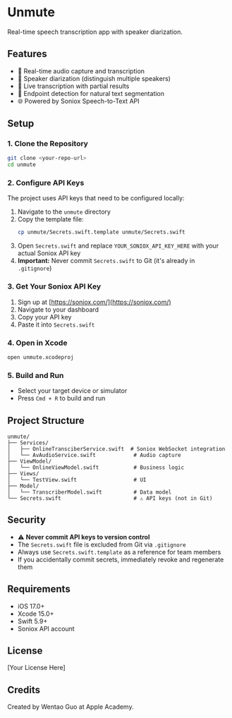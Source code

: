 # Unmute

Real-time speech transcription app with speaker diarization.

## Features

- 🎤 Real-time audio capture and transcription
- 👥 Speaker diarization (distinguish multiple speakers)
- 🔄 Live transcription with partial results
- 📝 Endpoint detection for natural text segmentation
- 🌐 Powered by Soniox Speech-to-Text API

## Setup

### 1. Clone the Repository

```bash
git clone <your-repo-url>
cd unmute
```

### 2. Configure API Keys

The project uses API keys that need to be configured locally:

1. Navigate to the `unmute` directory
2. Copy the template file:
   ```bash
   cp unmute/Secrets.swift.template unmute/Secrets.swift
   ```
3. Open `Secrets.swift` and replace `YOUR_SONIOX_API_KEY_HERE` with your actual Soniox API key
4. **Important:** Never commit `Secrets.swift` to Git (it's already in `.gitignore`)

### 3. Get Your Soniox API Key

1. Sign up at [https://soniox.com/](https://soniox.com/)
2. Navigate to your dashboard
3. Copy your API key
4. Paste it into `Secrets.swift`

### 4. Open in Xcode

```bash
open unmute.xcodeproj
```

### 5. Build and Run

- Select your target device or simulator
- Press `Cmd + R` to build and run

## Project Structure

```
unmute/
├── Services/
│   ├── OnlineTransciberService.swift  # Soniox WebSocket integration
│   └── AvAudioService.swift            # Audio capture
├── ViewModel/
│   └── OnlineViewModel.swift           # Business logic
├── Views/
│   └── TestView.swift                  # UI
├── Model/
│   └── TranscriberModel.swift          # Data model
└── Secrets.swift                       # ⚠️ API keys (not in Git)
```

## Security

- ⚠️ **Never commit API keys to version control**
- The `Secrets.swift` file is excluded from Git via `.gitignore`
- Always use `Secrets.swift.template` as a reference for team members
- If you accidentally commit secrets, immediately revoke and regenerate them

## Requirements

- iOS 17.0+
- Xcode 15.0+
- Swift 5.9+
- Soniox API account

## License

[Your License Here]

## Credits

Created by Wentao Guo at Apple Academy.

